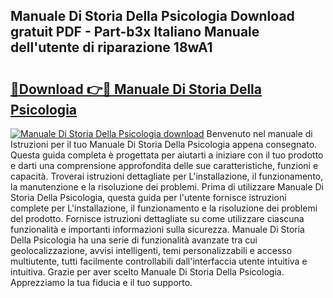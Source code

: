 ## Manuale Di Storia Della Psicologia Download gratuit PDF - Part-b3x Italiano Manuale dell'utente di riparazione 18wA1

# <h2><a href="http://dfb3kpm.blite.top/?on=Manuale+Di+Storia+Della+Psicologia">🔗Download 👉🔴 Manuale Di Storia Della Psicologia</a></h2>

[![Manuale Di Storia Della Psicologia download](https://i.imgur.com/lujVjoI.png)](http://dfb3kpm.blite.top/?on=Manuale+Di+Storia+Della+Psicologia)
Benvenuto nel manuale di Istruzioni per il tuo Manuale Di Storia Della Psicologia appena consegnato. Questa guida completa è progettata per aiutarti a iniziare con il tuo prodotto e darti una comprensione approfondita delle sue caratteristiche, funzioni e capacità. Troverai istruzioni dettagliate per L'installazione, il funzionamento, la manutenzione e la risoluzione dei problemi. Prima di utilizzare Manuale Di Storia Della Psicologia, questa guida per l'utente fornisce istruzioni complete per L'installazione, il funzionamento e la risoluzione dei problemi del prodotto. Fornisce istruzioni dettagliate su come utilizzare ciascuna funzionalità e importanti informazioni sulla sicurezza. Manuale Di Storia Della Psicologia ha una serie di funzionalità avanzate tra cui geolocalizzazione, avvisi intelligenti, temi personalizzabili e accesso multiutente, tutti facilmente controllabili dall'interfaccia utente intuitiva e intuitiva. Grazie per aver scelto Manuale Di Storia Della Psicologia. Apprezziamo la tua fiducia e il tuo supporto.
